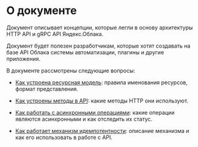 # О документе

Документ описывает концепции, которые легли в основу архитектуры HTTP API и gRPC API Яндекс.Облака.

Документ будет полезен разработчикам, которые хотят создавать на базе API Облака системы
 автоматизации, плагины и другие приложения.

В документе рассмотрены следующие вопросы:

- [Как устроена ресурсная модель](concepts/resources-structure.md): правила
 именования ресурсов, формат представления.

- [Как устроены методы в API](concepts/general.md): какие методы
 HTTP они используют.

- [Как работать с асинхронными операциями](concepts/async.md): какие
 операции являются асинхронными и как отследить их статус.

- [Как работает механизм идемпотентности](concepts/idempotency.md): описание механизма и как его использовать в работе с API.


